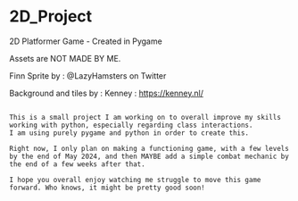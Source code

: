 # 2D_Project
 2D Platformer Game - Created in Pygame

 Assets are NOT MADE BY ME.
 
 Finn Sprite by : @LazyHamsters on Twitter
 
 Background and tiles by : Kenney : https://kenney.nl/


~~~ Developers Note ~~~

This is a small project I am working on to overall improve my skills working with python, especially regarding class interactions.
I am using purely pygame and python in order to create this.

Right now, I only plan on making a functioning game, with a few levels by the end of May 2024, and then MAYBE add a simple combat mechanic by the end of a few weeks after that. 

I hope you overall enjoy watching me struggle to move this game forward. Who knows, it might be pretty good soon!

